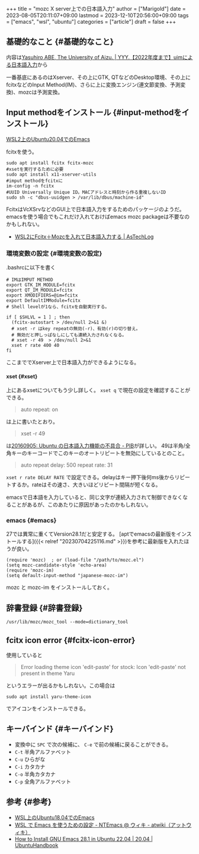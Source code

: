 +++
title = "mozc X server上での日本語入力"
author = ["Marigold"]
date = 2023-08-05T20:11:07+09:00
lastmod = 2023-12-10T20:56:00+09:00
tags = ["emacs", "wsl", "ubuntu"]
categories = ["article"]
draft = false
+++

## 基礎的なこと {#基礎的なこと}

内容は[Yasuhiro ABE, The University of Aizu. | YYY.【2022年度まで】uimによる日本語入力](https://u-aizu.ac.jp/~yasu-abe/ja/sccp/manual/thinkpadime/)から

一番基底にあるのはXserver、その上にGTK, QTなどのDesktop環境、その上にfcitxなどのInput Method(IM)、さらに上に変換エンジン(連文節変換、予測変換)、mozcは予測変換。


## Input methodをインストール {#input-methodをインストール}

[WSL2上のUbuntu20.04でのEmacs](https://www.aise.ics.saitama-u.ac.jp/~gotoh/EmacsUbuntu2004onWSL2.html)

fcitxを使う。

```shell
sudo apt install fcitx fcitx-mozc
#xsetを実行するために必要
sudo apt install x11-xserver-utils
#imput methodをfcitxに
im-config -n fcitx
#UUID Universally Unique ID。MACアドレスと時刻から作る重複しないID
sudo sh -c "dbus-uuidgen > /var/lib/dbus/machine-id"
```

FcitxはVcXSrvなどのGUI上で日本語入力をするためのパッケージのようだ。
emacsを使う場合でもこれだけ入れておけばemacs mozc packageは不要なのかもしれない。

-   [WSL2にFcitx＋Mozcを入れて日本語入力する | AsTechLog](https://astherier.com/blog/2020/08/install-fcitx-mozc-on-wsl2-ubuntu2004/)


### 環境変数の設定 {#環境変数の設定}

.bashrcに以下を書く

```shell
# IMはIMPUT METHOD
export GTK_IM_MODULE=fcitx
export QT_IM_MODULE=fcitx
export XMODIFIERS=@im=fcitx
export DefaultIMModule=fcitx
# Shell levelが1なら、fcitxを自動実行する。

if [ $SHLVL = 1 ] ; then
  (fcitx-autostart > /dev/null 2>&1 &)
  # xset -r はkey repeatの無効(-r)、有効(r)の切り替え。
  # 無効だと押しっぱなしにしても連続入力されなくなる。
  # xset -r 49  > /dev/null 2>&1
  xset r rate 400 40
fi
```

ここまででXserver上で日本語入力ができるようになる。


#### xset {#xset}

上にあるxsetについてもう少し詳しく。 `xset q` で現在の設定を確認することができる。

> auto repeat:  on

は上に書いたとおり。

> xset -r 49

は[20160905: Ubuntu の日本語入力機能の不具合 - PIB](https://seesaawiki.jp/w/kou1okada/d/20160905%3A%20Ubuntu%20%A4%CE%C6%FC%CB%DC%B8%EC%C6%FE%CE%CF%B5%A1%C7%BD%A4%CE%C9%D4%B6%F1%B9%E7)が詳しい。
49は半角/全角キーのキーコードでこのキーのオートリピートを無効にしているとのこと。

> auto repeat delay:  500    repeat rate:  31

`xset r rate DELAY RATE` で設定できる。delayはキー押下後何ms後からリピートするか。rateはその速さ、大きいほどリピート間隔が短くなる。

emacsで日本語を入力していると、同じ文字が連続入力されて制御できなくなることがあるが、このあたりに原因があったのかもしれない。


### emacs {#emacs}

27では異常に重くてVersion28.1だと安定する。
[aptでemacsの最新版をインストールする]({{< relref "20230704225116.md" >}})を参考に最新版を入れたほうが良い。

```emacs-lisp
(require 'mozc)  ; or (load-file "/path/to/mozc.el")
(setq mozc-candidate-style 'echo-area)
(require 'mozc-im)
(setq default-input-method "japanese-mozc-im")
```

mozc と mozc-im をインストールしておく。


## 辞書登録 {#辞書登録}

```shell
/usr/lib/mozc/mozc_tool --mode=dictionary_tool
```


## fcitx icon error {#fcitx-icon-error}

使用していると

> Error loading theme icon 'edit-paste' for stock: Icon 'edit-paste' not present in theme Yaru

というエラーが出るかもしれない。この場合は

```shell
sudo apt install yaru-theme-icon
```

でアイコンをインストールできる。


## キーバインド {#キーバインド}

-   変換中に `SPC` で次の候補に、 `C-e` で前の候補に戻ることができる。
-   `C-t` 半角アルファベット
-   `C-u` ひらがな
-   `C-i` カタカナ
-   `C-o` 半角カタカナ
-   `C-p` 全角アルファベット


## 参考 {#参考}

-   [WSL上のUbuntu18.04でのEmacs](https://www.aise.ics.saitama-u.ac.jp/~gotoh/EmacsUbuntu1804onWSL.html#toc7)
-   [WSL で Emacs を使うための設定 - NTEmacs @ ウィキ - atwiki（アットウィキ）](https://w.atwiki.jp/ntemacs/pages/69.html)
-   [How to Install GNU Emacs 28.1 in Ubuntu 22.04 | 20.04 | UbuntuHandbook](https://ubuntuhandbook.org/index.php/2022/06/install-gnu-emacs-28-1-ubuntu-22-04-20-04/)
